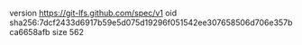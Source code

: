 version https://git-lfs.github.com/spec/v1
oid sha256:7dcf2433d6917b59e5d075d19296f051542ee307658506d706e357bca6658afb
size 562
